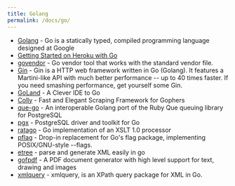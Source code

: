 ```yaml
---
title: Golang
permalink: /docs/go/
---
```


- [Golang](https://golang.org/) - Go is a statically typed, compiled programming
  language designed at Google
- [Getting Started on Heroku with Go](https://devcenter.heroku.com/articles/getting-started-with-go)
- [govendor](https://github.com/kardianos/govendor) - Go vendor tool that works
  with the standard vendor file.
- [Gin](https://github.com/gin-gonic/gin) - Gin is a HTTP web framework written
  in Go (Golang). It features a Martini-like API with much better performance --
  up to 40 times faster. If you need smashing performance, get yourself some
  Gin.
- [GoLand](https://www.jetbrains.com/go) - A Clever IDE to Go
- [Colly](http://go-colly.org) - Fast and Elegant Scraping Framework for Gophers
- [que-go](https://github.com/bgentry/que-go) - An interoperable Golang port of
  the Ruby Que queuing library for PostgreSQL
- [pgx](https://github.com/jackc/pgx) - PostgreSQL driver and toolkit for Go
- [ratago](https://github.com/jbowtie/ratago) - Go implementation of an XSLT 1.0
  processor
- [pflag](https://github.com/ogier/pflag) - Drop-in replacement for Go's flag
  package, implementing POSIX/GNU-style --flags.
- [etree](https://github.com/beevik/etree) - parse and generate XML easily in go
- [gofpdf](https://github.com/jung-kurt/gofpdf) - A PDF document generator with
  high level support for text, drawing and images
- [xmlquery](https://github.com/antchfx/xmlquery) - xmlquery, is an XPath query
  package for XML in Go.
